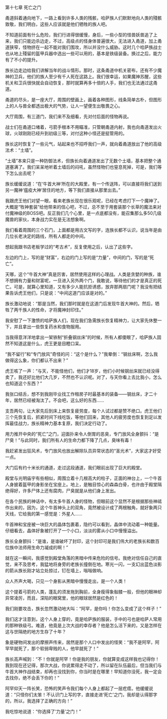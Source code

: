 第十七章 死亡之门


甬道斜着通向地下，一路上看到许多人类的残骸，哈萨族人们默默地向人类的殘骸致敬，我们明白，这些人应该就是他们牺牲的族人吧。

不知道前面有什么危险，我们行进得很缓慢，身后，一些小型的怪兽妖兽追了上来，我们只能边杀边走，不过，高级点的怪身体普遍很大，无法进入甬道，加上甬道狭窄，怪物挤在一起不能对我们围攻，所以并没什么威胁。这时几个哈萨族战士也从地上殘留的盔甲兵器中选出一些可以用的，基本是铁级装备。换过之后，能力有了不小的提升。

族长边走边给我们讲解当年的战斗情形。那时，这条甬道中机关密布，还有不少魔神的卫兵，他们的族人至少有千人死在这路上。我们很幸运，如果魔神苏醒，这些机关和卫兵很快就会自动恢复，那时就算再多十倍的人手，我们也无法通过这甬道。

甬道的尽头，是一座大厅，周围的壁画上，画着各种图形，线条简单古朴，但图形上的人与兽全都透出极大的气势，让人一望便生出敬畏之心。

大厅周围，有三道门，我们来不及细看，先对付后面的怪物再说。

战士们在甬道口堵着，弓箭手根本不用瞄准，只管朝甬道内射，我也向甬道发出火球，火球刚刚已经升到初级三等，对付这种小怪还是挺管用的。

族长这时恢复了一些元气，站起来也不招呼我们一声，就向着甬道放出了他的高级法术：“土墙”。

“土墙”本来只是一种防御法术，但族长向着通道发出了无数个土墙，基本把整个通道塞满了。我们呆呆地听着土墙后的闷吼，虽然怪物们也窒息死掉，可是，我们等下怎么出去呢？

族长缓缓说道：“在‘牛首大神’所在的大殿里，有一个传送阵，可以直接将我们送到另一魔神‘瘟疫大神’居住的地方，等下我们直接从那里出去。”

我跟虎王他们对望一眼，看来老族长现在很乐观呢，已经在考虑打下一个魔神了。大概是“牧神套装”给他带来的信心吧，不过，总不至于用套装那个长草的魔法来对付魔神级的BOSS吧。反正我们几个心里，是一点底都没有，能召集那么多50几级魔兽的家伙，本身战力实在是无法想象啊。

我们看着周围的三个石门，上面都是用古文写的字，连族长都不认识，说当年是由几位长老决定的路线，所有人都走的中间。

想起我跟书店老板学过的“考古术”，反复使用之后，认出了这些字。

左边的门上，写的是“财富”，右边的门上写的是“力量”，中间的门，写的是“死亡”。

天哪，这个“牛首大神”真是厉害，居然使用这样的心理战。人类是贪婪的种族，谁不想拥有力量和财富呢，一旦进入另外两个门，我敢说，等待他们的才是真正的死亡。可是，就算心里知道，又有多少人能抗拒诱惑，放弃那两扇门呢？我没有把结果告诉虎王他们，只是说：“中间这道门应该是对的。”

族长激动地说：“那是当然，我们那时就是在这道门后发现牛首大神的。然后，牺牲了两千族人的性命，才将魔神封印住。”

我安慰了一下激愤的哈萨族人们，现在我们急需族长恢复精神力，让大家先休整一下，并且拿出一些恢复药水和食物服用。

当我得意洋洋地拿出一架铁制“折叠钢丝床”的时候，所有人都傻眼了，哈萨族人固然不知道这是什么，虎王更是目瞪口呆。

“我不留行”和“专门放风”奇怪的问：“这个是什么？”我晕倒：“钢丝床啊，怎么我做得这么象，你们都认不出来？”

虎王咳了一声：“与天，不能怪他们，他们才18岁，他们小时候钢丝床就已经没得卖了，我还好比他们大几岁，不然也不认识呢。对了，与天你看上去比我小，怎么也知道这个东西？”

我张口结舌，想不到我刚毕业找工作租房子时最基本的装备——钢丝床，才二十年，居然已经被淘汰了。不会吧，这么好的东西……

支吾两句，让大家先后到床上来恢复疲劳度，每个人试过都是赞不绝口。虎王他们三个先恢复后，抓紧时间下线吃饭，等他们回来，其他人的疲劳度也恢复到足以发挥最佳战力，族长精神力基本复原，我们决定行动了。

用力推开中央的“死亡”之门，迎面扑来令人倒胃的恶臭，专门放风全身颤抖：“是尸臭！”与此同时，我们所有人的生命力都下降了几点，臭味有毒！

我赶紧发出狂风术，专门放风也放出解除队员异常状态的“圣光术”，大家这才好受一点。

大门后有约十米长的通道，走过这段通道，我们眼前出现了巨大的殿堂。

殿堂与光明庙宇有些相似，周围立着十几根高大的柱子，正面的神台上，一个牛首人身披着盔甲的身影坐在宝座上。地上，是触目惊心的森森白骨，也许由于殿堂隔绝得好，许多尸体上还有腐肉，尸臭就是从他们身上发出。

在各个民族的神话中，有太多牛首人身的怪物，但眼前这个显然不是根据那些神祗作出来的，因为，这个牛首神头上的双角，竟然被设计成了两根触角，就好象两只天线，它给我的第一感觉是：外星人……

牛首神和宝座被一块巨大的晶体包裹着，隐约可以看到，晶体中流动着一种能量。仔细看去，晶体好象被打开了一个小口，淡淡的雾从小口中慢慢溢出。

族长全身颤抖：“是谁，是谁破坏了封印，这个封印可是我们伟大的老族长和数百位族中法师用生命力凝成的啊！”

就在这一瞬间，我感觉到殿堂角落的黑暗中传来危险的信号。我绝对信任自己的直觉，来不及思考，我猛地将身旁的老族长撞倒在地。寒光一闪，一支幻出蓝色淡影的箭从族长刚才站立处掠过，钉在墙上，嗡嗡做响。

众人齐声大喝，只见一个身影从黑暗中慢慢走出，是一个人类！

这个提着弓箭的人类，蓬乱的须发拖到胸前，全身瘦得象骷髅一般，但他的眼神却异常凌厉，而且，深陷的眼窝里，他的眼球居然是红色的！

我们刚要攻击，族长忽然激动地大叫：“阿罕，是你吗！你怎么变成了这个样子！”

我们这才注意到，这个人身上穿的，竟是哈萨族的服装，手中的弓也是哈萨人常用的那种铁级弓。难道，他竟是上次大战的幸存者？他是怎么活下来的，又是怎样在这与世隔绝的地方生存了十年？

象是硬物间发出的摩擦声传来，居然是那个人口中发出的怪笑：“我不是阿罕，阿罕早就死了，那个软弱卑贱的人，他早就死了！”

族长高声喊到：“不！你就是阿罕！你是我的朋友，你就算变成这样我也记得你！我到现在还记得，那次大战，你说累得走不动了，所以留在队伍最后，但当我们与牛首大神作战结束，却再也没找到你，你当时是在哪里！早知道你没死，我一定会去找你，绝不会丢下你的！”

阿罕仰天一阵长笑，恐怖的笑声令我们每个人身上都起了一层疙瘩。他缓缓说道：“只怪你们太笨！不认识门上写的字，直接走进‘死亡’之门，我却是认得那字的，所以，我选择了正确的方向！”

我吃惊地说道：“你选择了‘力量’之门！”





